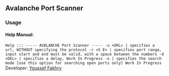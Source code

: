 ## Avalanche Port Scanner

### Usage

#### Help Manual:

`
Help :::
----- AVALANCHE Port Scanner -----
-u <URL> | specifies a url, WITHOUT specifying the protocol
-r <S E> | specifies port range, input start and end must be valid, with a space between the numbers
-d <DEL> | specifies a delay, Work In Progress
-o | specifies the search mode [use this option for searching open ports only] Work In Progress
`
Developer: [Youssef Fakhry](https://github.com/yeimsf)

